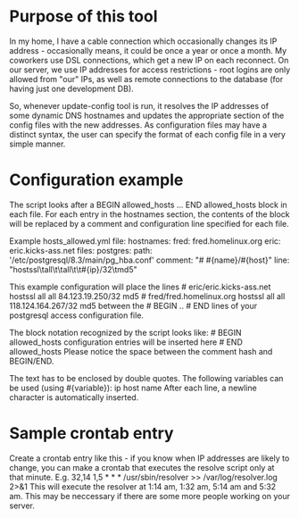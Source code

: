 Purpose of this tool
====================
In my home, I have a cable connection which occasionally changes its IP address - occasionally means, it could be once a year or once a month. 
My coworkers use DSL connections, which get a new IP on each reconnect.
On our server, we use IP addresses for access restrictions - root logins are only allowed from "our" IPs, as well as remote connections to the database (for having just one development DB).

So, whenever update-config tool is run, it resolves the IP addresses of some dynamic DNS hostnames and updates the appropriate section of the config files with the new addresses.
As configuration files may have a distinct syntax, the user can specify the format of each config file in a very simple manner.

Configuration example
=====================
The script looks after a BEGIN allowed_hosts ... END allowed_hosts block in each file.
For each entry in the hostnames section, the contents of the block will be replaced by a comment and configuration line specified for each file.

Example hosts_allowed.yml file:
    hostnames:
      fred: fred.homelinux.org
      eric: eric.kicks-ass.net
    files:
      postgres:
        path: '/etc/postgresql/8.3/main/pg_hba.conf'
        comment: "# #{name}/#{host}"
        line: "hostssl\tall\t\tall\t\t#{ip}/32\tmd5"

This example configuration will place the lines
    # eric/eric.kicks-ass.net
    hostssl	all		all		84.123.19.250/32	md5
    # fred/fred.homelinux.org
    hostssl	all		all		118.124.164.267/32	md5
between the # BEGIN .. # END lines of your postgresql access configuration file.

The block notation recognized by the script looks like:
    # BEGIN allowed_hosts
      configuration entries will be inserted here
    # END allowed_hosts
Please notice the space between the comment hash and BEGIN/END.

The text has to be enclosed by double quotes.
The following variables can be used (using #{variable}):
   ip
   host
   name
After each line, a newline character is automatically inserted.

Sample crontab entry
====================
Create a crontab entry like this - if you know when IP addresses are likely to change, you can make a crontab that executes the resolve script only at that minute.
E.g.
    32,14 1,5 * * *      /usr/sbin/resolver >> /var/log/resolver.log 2>&1
This will execute the resolver at 1:14 am, 1:32 am, 5:14 am and 5:32 am. This may be neccessary if there are some more people working on your server.
